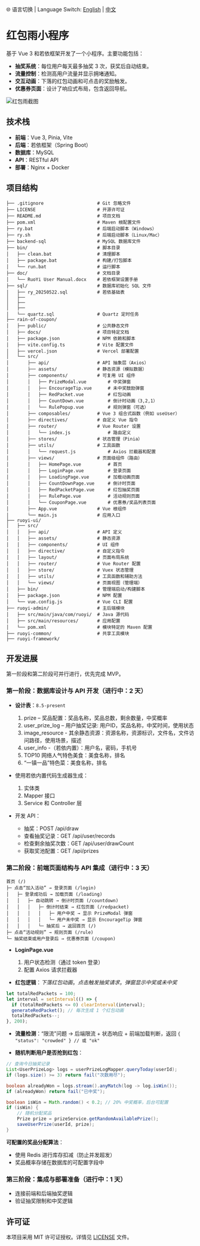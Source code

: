 🌐 语言切换 | Language Switch: [English](./README.md) | [中文](./README.cn.md)
# 红包雨小程序

基于 Vue 3 和若依框架开发了一个小程序。主要功能包括：

- **抽奖系统**：每位用户每天最多抽奖 3 次，获奖后自动结束。
- **流量控制**：检测高用户流量并显示拥堵通知。
- **交互动画**：下落的红包动画和可点击的奖励触发。
- **优惠券页面**：设计了响应式布局，包含返回导航。

![红包雨截图](https://github.com/user-attachments/assets/ee03551b-73a5-4565-862b-7016bc432df9)

## 技术栈

- **前端**：Vue 3, Pinia, Vite
- **后端**：若依框架（Spring Boot）
- **数据库**：MySQL
- **API**：RESTful API
- **部署**：Nginx + Docker

## 项目结构

```
├── .gitignore                    # Git 忽略文件
├── LICENSE                       # 开源许可证
├── README.md                     # 项目文档
├── pom.xml                       # Maven 根配置文件
├── ry.bat                        # 后端启动脚本（Windows）
├── ry.sh                         # 后端启动脚本（Linux/Mac）
├── backend-sql                   # MySQL 数据库文件
├── bin/                          # 脚本目录
│   ├── clean.bat                 # 清理脚本
│   ├── package.bat               # 构建/打包脚本
│   └── run.bat                   # 运行脚本
├── doc/                          # 文档目录
│   └── RuoYi User Manual.docx    # 若依框架设置手册
├── sql/                          # 数据库初始化 SQL 文件
│   ├── ry_20250522.sql           # 若依基础表
│   ├──  
│   ├──  
│   ├──  
│   └── quartz.sql                # Quartz 定时任务
├── rain-of-coupon/
│   ├── public/                   # 公共静态文件
│   ├── docs/                     # 项目特定文档
│   ├── package.json              # NPM 依赖和脚本
│   ├── vite.config.ts            # Vite 配置文件
│   ├── vercel.json               # Vercel 部署配置
│   └── src/
│       ├── api/                  # API 抽象层（Axios）
│       ├── assets/               # 静态资源（模拟数据）
│       ├── components/           # 可复用 UI 组件
│       │   ├── PrizeModal.vue        # 中奖弹窗
│       │   ├── EncourageTip.vue      # 未中奖鼓励弹窗
│       │   ├── RedPacket.vue         # 红包动画
│       │   ├── CountDown.vue         # 倒计时动画（3,2,1）
│       │   └── RulePopup.vue         # 规则弹窗（可选）
│       ├── composables/          # Vue 3 组合式函数（例如 useUser）
│       ├── directives/           # 自定义 Vue 指令
│       ├── router/               # Vue Router 设置
│       │   └── index.js              # 路由定义
│       ├── stores/               # 状态管理（Pinia）
│       ├── utils/                # 工具函数
│       │   └── request.js            # Axios 拦截器和配置
│       ├── views/                # 页面级组件（路由）
│       │   ├── HomePage.vue          # 首页
│       │   ├── LoginPage.vue         # 登录页面
│       │   ├── LoadingPage.vue       # 加载动画页面
│       │   ├── CountDownPage.vue     # 倒计时页面
│       │   ├── RedPacketPage.vue     # 红包抽奖页面
│       │   ├── RulePage.vue          # 活动规则页面
│       │   └── CouponPage.vue        # 优惠券/奖品列表页面
│       ├── App.vue               # Vue 根组件
│       └── main.js               # 应用入口
├── ruoyi-ui/
│   ├── src/
│   │   ├── api/                  # API 定义
│   │   ├── assets/               # 静态资源
│   │   ├── components/           # UI 组件
│   │   ├── directive/            # 自定义指令
│   │   ├── layout/               # 页面布局系统
│   │   ├── router/               # Vue Router 配置
│   │   ├── store/                # Vuex 状态管理
│   │   ├── utils/                # 工具函数和辅助方法
│   │   └── views/                # 页面视图（管理端）
│   ├── bin/                      # 管理端启动/构建脚本
│   ├── package.json              # NPM 配置
│   └── vue.config.js             # Vue CLI 配置
├── ruoyi-admin/                  # 主后端模块
│   ├── src/main/java/com/ruoyi/  # Java 源代码
│   ├── src/main/resources/       # 应用配置
│   └── pom.xml                   # 模块特定的 Maven 配置
├── ruoyi-common/                 # 共享工具模块
├── ruoyi-framework/             
```

## 开发进展

第一阶段和第二阶段可并行进行，优先完成 MVP。

### 第一阶段：数据库设计与 API 开发（进行中：2 天）

- **设计表**：`8.5-present`
  1. prize – 奖品配置：奖品名称，奖品总数，剩余数量，中奖概率
  2. user_prize_log – 用户抽奖记录: 用户ID，奖品名称，中奖时间，使用状态
  3. image_resource - 其余静态资源：资源名称，资源标识，文件名，文件访问路径，使用场景，描述
  4. user_info -（若依内置）：用户名，密码，手机号
  5. TOP10 网络人气特色美食：美食名称，排名
  6. “一镇一品”特色菜：美食名称，排名

- 使用若依内置代码生成器生成：
  1. 实体类
  2. Mapper 接口
  3. Service 和 Controller 层

- 开发 API：
  - 抽奖：POST /api/draw
  - 查看抽奖记录：GET /api/user/records
  - 检查剩余抽奖次数：GET /api/user/drawCount
  - 获取奖池配置：GET /api/prizes

### 第二阶段：前端页面结构与 API 集成（进行中：3 天）

```
首页 (/)
├─ 点击“加入活动” → 登录页面 (/login)
│   ├─ 登录成功后 → 加载页面 (/loading)
│   │   ├─ 自动跳转 → 倒计时页面 (/countdown)
│   │   │   ├─ 倒计时结束 → 红包页面 (/redpacket)
│   │   │   │   ├─ 用户中奖 → 显示 PrizeModal 弹窗
│   │   │   │   └─ 用户未中奖 → 显示 EncourageTip 弹窗
│   │   │   └─ 抽奖后 → 返回首页 (/)
├─ 点击“活动规则” → 规则页面 (/rule)
└─ 抽奖结束或用户登录后 → 优惠券页面 (/coupon)
```

- **LoginPage.vue**
  1. 用户状态检测（通过 token 登录）
  2. 配置 Axios 请求拦截器

- **红包逻辑**：*下落红包动画*，*点击触发抽奖请求*，*弹窗显示中奖或未中奖*

```javascript
let totalRedPackets = 100;
let interval = setInterval(() => {
  if (totalRedPackets <= 0) clearInterval(interval);
  generateRedPacket(); // 每次生成 1 个红包动画
  totalRedPackets--;
}, 200);
```

- **流量检测**：“限流”问题 -> 后端限流 + 状态响应 + 前端加载判断，返回 `{ "status": "crowded" } // 或 "ok"`

- **随机判断用户是否抢到红包**：

```java
// 查询今日抽奖记录
List<UserPrizeLog> logs = userPrizeLogMapper.queryToday(userId);
if (logs.size() >= 3) return fail("次数用尽");

boolean alreadyWon = logs.stream().anyMatch(log -> log.isWin());
if (alreadyWon) return fail("已中奖");

boolean isWin = Math.random() < 0.2; // 20% 中奖概率，后台可配置
if (isWin) {
    // 随机分配奖品
    Prize prize = prizeService.getRandomAvailablePrize();
    saveUserPrize(userId, prize);
}
```

**可配置的奖品分配算法**：
- 使用 Redis 进行库存扣减（防止并发超发）
- 奖品概率存储在数据库的可配置字段中

### 第三阶段：集成与部署准备（进行中：1 天）

- 连接前端和后端抽奖逻辑
- 验证抽奖限制和中奖逻辑

## 许可证

本项目采用 MIT 许可证授权。详情见 [LICENSE](./LICENSE) 文件。
